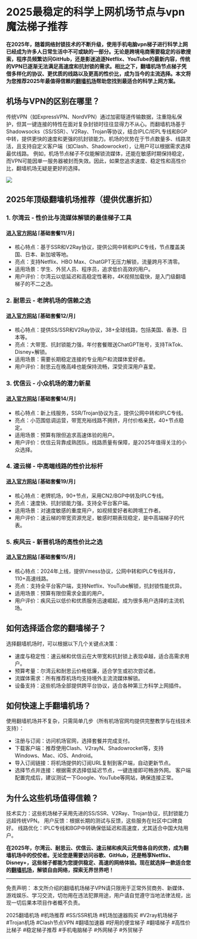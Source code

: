 # 2025最稳定的科学上网机场节点与vpn魔法梯子推荐
**在2025年，随着网络封锁技术的不断升级，使用手机电脑vpn梯子进行科学上网已经成为许多人日常生活中不可或缺的一部分。无论是跨境电商需要稳定的谷歌搜索，程序员频繁访问GitHub，还是影迷追逐Netflix、YouTube的最新内容，传统的VPN已逐渐无法满足高速度和抗封锁的需求。相比之下，翻墙机场节点梯子凭借多样化的协议、更优质的线路以及更高的性价比，成为当今的主流选择。本文将为您推荐2025年最值得信赖的[翻墙机场](https://github.com/Tecnono/Best-VPN-01)帮助您找到最适合的科学上网方案。**

## 机场与VPN的区别在哪里？
传统VPN（如ExpressVPN、NordVPN）通过加密隧道传输数据，注重隐私保护，但其一键连接的特性在面对复杂封锁时往往显得力不从心。而翻墙机场基于Shadowsocks（SS/SSR）、V2Ray、Trojan等协议，结合IPLC/IEPL专线和BGP中转，提供更快的速度和更强的抗封锁能力。机场的优势在于节点数量多、线路灵活，且支持自定义客户端（如Clash、Shadowrocket），让用户可以根据需求选择最优线路。
例如，机场节点梯子不仅能解锁流媒体，还能在敏感时期保持稳定，而VPN可能因单一服务器被封而失效。因此，如果您追求速度、稳定性和高性价比，翻墙机场无疑是更好的选择。

![](https://www.cnvintage.org/assets/files/2025-02-26/1740562209-805264-1.png)

## 2025年顶级翻墙机场推荐（提供优惠折扣）
### 1. 尔湾云 - 性价比与流媒体解锁的最佳梯子工具
#### [进入官方网站](https://go.1vpn.cc/ewan) ⌈基础套餐11/月⌋
- 核心特点：基于SSR和V2Ray协议，提供公网中转和IPLC专线，节点覆盖美国、日本、新加坡等地。
- 亮点：支持Netflix、HBO Max、ChatGPT无压力解锁，流量跨月不清零。
- 适用场景：学生、外贸人员、程序员，追求低价高效的用户。
- 用户评价：尔湾云以低延迟和高稳定性著称，4K视频加载快，是入门级翻墙梯子的不二之选。

### 2. 耐思云 - 老牌机场的信赖之选
#### [进入官方网站](https://go.1vpn.cc/nisi) ⌈基础套餐12/月⌋
- 核心特点：提供SS/SSR和V2Ray协议，38+全球线路，包括美国、香港、日本等。
- 亮点：大带宽、抗封锁能力强，年付套餐赠送ChatGPT账号，支持TikTok、Disney+解锁。
- 适用场景：需要长期稳定连接的专业用户和流媒体爱好者。
- 用户评价：耐思云在晚高峰也能保持流畅，深受资深用户喜爱。

### 3. 优信云 - 小众机场的潜力新星
#### [进入官方网站](https://go.1vpn.cc/uxin) ⌈基础套餐14/月⌋
- 核心特点：新上线服务，SSR/Trojan协议为主，提供公网中转和IPLC专线。
- 亮点：小范围低调运营，带宽充裕线路不拥挤，月付价格亲民，40+节点稳定。
- 适用场景：预算有限但追求高速体验的用户。
- 用户评价：优信云背靠成熟团队，线路质量有保障，是2025年值得关注的小众选择。
  
### 4. 速云梯 - 中高端线路的性价比标杆
#### [进入官方网站](https://go.1vpn.cc/suyu) ⌈基础套餐19/月⌋
- 核心特点：老牌机场，90+节点，采用CN2/BGP中转及IPLC专线。
- 亮点：速度快、抗封锁能力强，支持全平台客户端。
- 适用场景：对速度敏感的重度用户，如视频爱好者和跨境工作者。
- 用户评价：速云梯的带宽资源充足，敏感时期表现稳定，是中高端梯子的代表。
  
### 5. 疾风云 - 新晋机场的高性价比之选
#### [进入官方网站](https://go.1vpn.cc/jife) ⌈基础套餐15/月⌋
- 核心特点：2024年上线，提供Vmess协议，公网中转和IPLC专线并存，110+高速线路。
- 亮点：支持全平台客户端，支持Netflix、YouTube解锁，抗封锁性能优异。
- 适用场景：预算有限但需求全面的用户。
- 用户评价：疾风云以低价和优质服务迅速崛起，成为很多用户选择的主流机场。

## 如何选择适合您的翻墙梯子？
选择翻墙机场时，可以根据以下几个关键点决策：
- 速度与稳定性：速云梯和优信云在大带宽和抗封锁上表现卓越，适合高需求用户。
- 预算考量：尔湾云和耐思云价格低廉，适合学生或初次尝试者。
- 流媒体需求：所有推荐机场均支持境外主流流媒体解锁。
- 设备支持：这些机场全部提供跨平台协议，适合各种第三方科学上网插件。

## 如何快速上手翻墙机场？
使用翻墙机场并不复杂，只需简单几步（所有机场官网均提供完整教学与在线技术支持）：
- 注册与订阅：访问机场官网，选择套餐并完成支付。
- 下载客户端：推荐使用Clash、V2rayN、Shadowrocket等，支持Windows、Mac、iOS、Android。
- 导入订阅链接：将机场提供的订阅URL复制到客户端，自动更新节点。
- 选择节点并连接：根据需求选择低延迟节点，一键连接即可畅游外网。
客户端配置完成后，建议测试一下Google、YouTube等网站，确保连接正常。

## 为什么这些机场值得信赖？
技术实力：这些机场梯子采用先进的SS/SSR、V2Ray、Trojan协议，抗封锁能力远超传统VPN。
用户反馈：根据长期的测试与反馈，这些服务在社区中口碑良好。
线路优化：IPLC专线和BGP中转确保低延迟和高速度，尤其适合中国大陆用户。


**在2025年，尔湾云、耐思云、优信云、速云梯和疾风云凭借各自的优势，成为翻墙机场中的佼佼者。无论您是需要访问谷歌、GitHub，还是畅享Netflix、Disney+，这些梯子都能为您提供稳定、高速的网络体验。现在就选择一款适合您的[翻墙机场](https://github.com/2025vpn/TOP10_VPN)，解锁自由网络，探索无界世界吧！**

---
免责声明： 本文所介绍的翻墙机场梯子VPN请只限用于正常外贸商务、新媒体、游戏娱乐、学习交流，切勿用在违法犯罪用途，用户请自觉遵守当地法律法规，出现一切后果本项目作者概不负责。

2025翻墙机场 #机场推荐 #SS/SSR机场 #机场加速器购买 #V2ray机场梯子 #Trojan机场 #Clash节点VPN #翻墙加速器 #好用的便宜梯子 #翻墙梯子 #高性价比梯子 #稳定梯子推荐 #手机电脑梯子 #外网梯子 #外贸梯子
